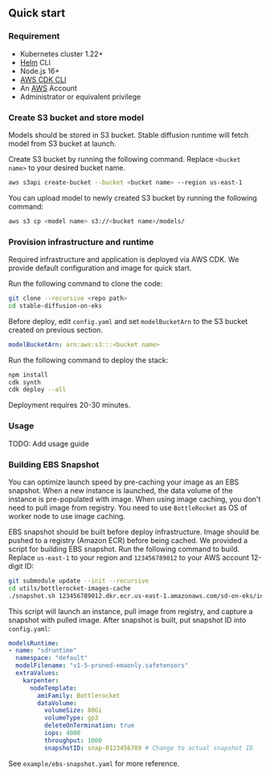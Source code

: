 ## Quick start

### Requirement

* Kubernetes cluster 1.22+
* [Helm](https://helm.sh/docs/intro/install/) CLI
* Node.js 16+
* [AWS CDK CLI](https://docs.aws.amazon.com/cdk/v2/guide/cli.html)
* An [AWS](https://aws.amazon.com/) Account
* Administrator or equivalent privilege


### Create S3 bucket and store model

Models should be stored in S3 bucket. Stable diffusion runtime will fetch model from S3 bucket at launch.

Create S3 bucket by running the following command. Replace `<bucket name>` to your desired bucket name. 

```bash
aws s3api create-bucket --bucket <bucket name> --region us-east-1
```

You can upload model to newly created S3 bucket by running the following command:

```bash
aws s3 cp <model name> s3://<bucket name>/models/
```

### Provision infrastructure and runtime

Required infrastructure and application is deployed via AWS CDK. We provide default configuration and image for quick start.

Run the following command to clone the code:

```bash
git clone --recursive <repo path>
cd stable-diffusion-on-eks
```

Before deploy, edit `config.yaml` and set `modelBucketArn` to the S3 bucket created on previous section.

```yaml
modelBucketArn: arn:aws:s3:::<bucket name>
```

Run the following command to deploy the stack:

```bash
npm install
cdk synth
cdk deploy --all
```

Deployment requires 20-30 minutes.

### Usage

TODO: Add usage guide

### Building EBS Snapshot

You can optimize launch speed by pre-caching your image as an EBS snapshot. When a new instance is launched, the data volume of the instance is pre-populated with image. When using image caching, you don't need to pull image from registry. You need to use `BottleRocket` as OS of worker node to use image caching.

EBS snapshot should be built before deploy infrastructure. Image should be pushed to a registry (Amazon ECR) before being cached. We provided a script for building EBS snapshot. Run the following command to build. Replace `us-east-1` to your region and `123456789012` to your AWS account 12-digit ID:

```bash
git submodule update --init --recursive
cd utils/bottlerocket-images-cache
./snapshot.sh 123456789012.dkr.ecr.us-east-1.amazonaws.com/sd-on-eks/inference-api:latest,123456789012.dkr.ecr.us-east-1.amazonaws.com/sd-on-eks/queue-agent:latest
```

This script will launch an instance, pull image from registry, and capture a snapshot with pulled image. After snapshot is built, put snapshot ID into `config.yaml`:

```yaml
modelsRuntime:
- name: "sdruntime"
  namespace: "default"
  modelFilename: "v1-5-pruned-emaonly.safetensors"
  extraValues:
    karpenter:
      nodeTemplate:
        amiFamily: Bottlerocket
        dataVolume:
          volumeSize: 80Gi
          volumeType: gp3
          deleteOnTermination: true
          iops: 4000
          throughput: 1000
          snapshotID: snap-0123456789 # Change to actual snapshot ID
```

See `example/ebs-snapshot.yaml` for more reference.
